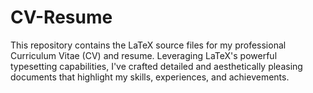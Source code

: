 # CV-Resume
This repository contains the LaTeX source files for my professional Curriculum Vitae (CV) and resume. Leveraging LaTeX's powerful typesetting capabilities, I've crafted detailed and aesthetically pleasing documents that highlight my skills, experiences, and achievements.
